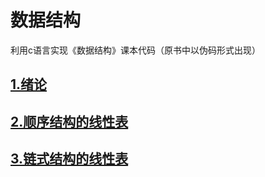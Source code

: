 # 数据结构
利用c语言实现《数据结构》课本代码（原书中以伪码形式出现）
## [1.绪论](https://github.com/XinghangLiu/-/blob/master/%E7%BB%AA%E8%AE%BA.md)
## [2.顺序结构的线性表](https://github.com/XinghangLiu/Data_Structure/blob/master/%E7%BA%BF%E6%80%A7%E8%A1%A8.md)
## [3.链式结构的线性表](https://github.com/XinghangLiu/Data_Structure/blob/master/%E9%93%BE%E5%BC%8F%E7%BB%93%E6%9E%84%E7%BA%BF%E6%80%A7%E8%A1%A8)

   
